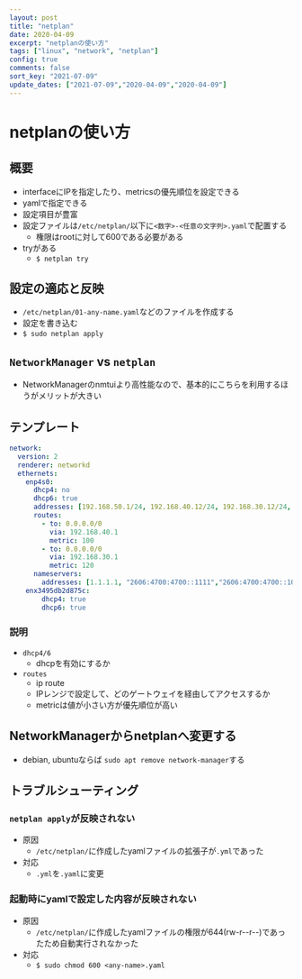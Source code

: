 ```yaml
---
layout: post
title: "netplan"
date: 2020-04-09
excerpt: "netplanの使い方"
tags: ["linux", "network", "netplan"]
config: true
comments: false
sort_key: "2021-07-09"
update_dates: ["2021-07-09","2020-04-09","2020-04-09"]
---
```



# netplanの使い方

## 概要
 - interfaceにIPを指定したり、metricsの優先順位を設定できる
 - yamlで指定できる
 - 設定項目が豊富
 - 設定ファイルは`/etc/netplan/`以下に`<数字>-<任意の文字列>.yaml`で配置する
   - 権限はrootに対して600である必要がある
 - tryがある
   - `$ netplan try`

## 設定の適応と反映
 - `/etc/netplan/01-any-name.yaml`などのファイルを作成する
 - 設定を書き込む
 - `$ sudo netplan apply`

## `NetworkManager` vs `netplan`
 - NetworkManagerのnmtuiより高性能なので、基本的にこちらを利用するほうがメリットが大きい
 
## テンプレート

```yaml
network:
  version: 2
  renderer: networkd
  ethernets:
    enp4s0:
      dhcp4: no
      dhcp6: true
      addresses: [192.168.50.1/24, 192.168.40.12/24, 192.168.30.12/24, 192.168.20.12/24]
      routes:
        - to: 0.0.0.0/0
          via: 192.168.40.1
          metric: 100
        - to: 0.0.0.0/0
          via: 192.168.30.1
          metric: 120
      nameservers:
        addresses: [1.1.1.1, "2606:4700:4700::1111","2606:4700:4700::1001",8.8.4.4,8.8.8.8]
    enx3495db2d875c:
        dhcp4: true
        dhcp6: true
```

### 説明
 - `dhcp4/6`
   - dhcpを有効にするか
 - `routes`
   - ip route
   - IPレンジで設定して、どのゲートウェイを経由してアクセスするか
   - metricは値が小さい方が優先順位が高い

## NetworkManagerからnetplanへ変更する
 - debian, ubuntuならば `sudo apt remove network-manager`する

## トラブルシューティング

### `netplan apply`が反映されない
 - 原因
   - `/etc/netplan/`に作成したyamlファイルの拡張子が`.yml`であった
 - 対応
   - `.yml`を`.yaml`に変更

### 起動時にyamlで設定した内容が反映されない
 - 原因
   - `/etc/netplan/`に作成したyamlファイルの権限が644(rw-r--r--)であったため自動実行されなかった
 - 対応
   - `$ sudo chmod 600 <any-name>.yaml`
